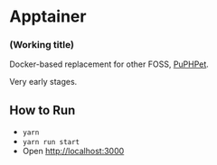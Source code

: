 # Apptainer

### (Working title)

Docker-based replacement for other FOSS, [PuPHPet](https://puphpet.com).

Very early stages.

## How to Run ##

* `yarn`
* `yarn run start`
* Open [http://localhost:3000](http://localhost:3000)
